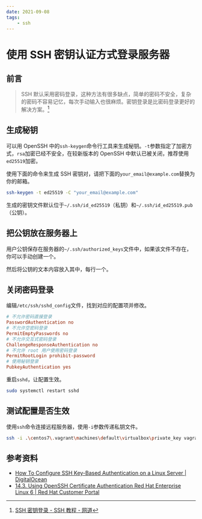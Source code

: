 ```yaml
---
date: 2021-09-08
tags:
    - ssh
---
```


# 使用 SSH 密钥认证方式登录服务器

## 前言

> SSH 默认采用密码登录，这种方法有很多缺点，简单的密码不安全，复杂的密码不容易记忆，每次手动输入也很麻烦。密钥登录是比密码登录更好的解决方案。[^1]

## 生成秘钥

可以用 OpenSSH 中的`ssh-keygen`命令行工具来生成秘钥。`-t`参数指定了加密方式，`rsa`加密已经不安全，在较新版本的 OpenSSH 中默认已被关闭，推荐使用`ed25519`加密。

使用下面的命令来生成 SSH 密钥对，请把下面的`your_email@example.com`替换为你的邮箱。

```bash
ssh-keygen -t ed25519 -C "your_email@example.com"
```

生成的密钥文件默认位于`~/.ssh/id_ed25519`（私钥）和`~/.ssh/id_ed25519.pub`（公钥）。

## 把公钥放在服务器上

用户公钥保存在服务器的`~/.ssh/authorized_keys`文件中，如果该文件不存在，你可以手动创建一个。

然后将公钥的文本内容放入其中，每行一个。

## 关闭密码登录

编辑`/etc/ssh/sshd_config`文件，找到对应的配置项并修改。

```ini
# 不允许密码直接登录
PasswordAuthentication no
# 不允许空密码登录
PermitEmptyPasswords no
# 不允许交互式密码登录
ChallengeResponseAuthentication no
# 不允许 root 用户使用密码登录
PermitRootLogin prohibit-password
# 使用秘钥登录
PubkeyAuthentication yes
```

重启`sshd`，让配置生效。

```bash
sudo systemctl restart sshd
```

## 测试配置是否生效

使用`ssh`命令连接远程服务器，使用`-i`参数传递私钥文件。

```bash
ssh -i .\centos7\.vagrant\machines\default\virtualbox\private_key vagrant@192.168.33.12
```

## 参考资料

- [How To Configure SSH Key-Based Authentication on a Linux Server | DigitalOcean](https://www.digitalocean.com/community/tutorials/how-to-configure-ssh-key-based-authentication-on-a-linux-server)
- [14.3. Using OpenSSH Certificate Authentication Red Hat Enterprise Linux 6 | Red Hat Customer Portal](https://access.redhat.com/documentation/en-us/red_hat_enterprise_linux/6/html/deployment_guide/sec-using_openssh_certificate_authentication)

[^1]: [SSH 密钥登录 - SSH 教程 - 网道](https://wangdoc.com/ssh/key.html)
